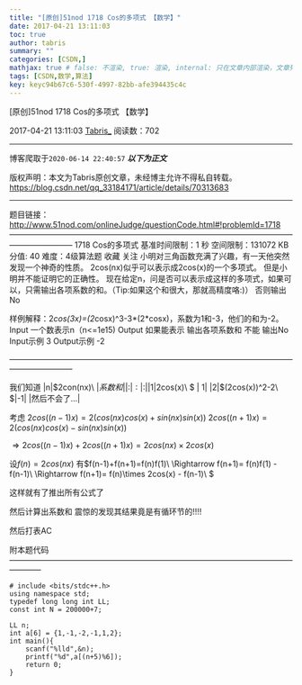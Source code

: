 ```yaml
---
title: "[原创]51nod 1718 Cos的多项式 【数学】"
date: 2017-04-21 13:11:03
toc: true
author: tabris
summary: ""
categories: [CSDN,]
mathjax: true # false: 不渲染, true: 渲染, internal: 只在文章内部渲染，文章列表中不渲染
tags: [CSDN,数学,算法]
key: keyc94b67c6-530f-4997-82bb-afe394435c4c
---
```


[原创]51nod 1718 Cos的多项式 【数学】

2017-04-21 13:11:03  [Tabris_](https://me.csdn.net/qq_33184171) 阅读数：702

---

博客爬取于`2020-06-14 22:40:57`
***以下为正文***

版权声明：本文为Tabris原创文章，未经博主允许不得私自转载。
https://blog.csdn.net/qq_33184171/article/details/70313683

<!-- more -->

---

题目链接：http://www.51nod.com/onlineJudge/questionCode.html#!problemId=1718
————————————————————————————————————————————
1718 Cos的多项式
基准时间限制：1 秒 空间限制：131072 KB 分值: 40 难度：4级算法题 收藏  关注
小明对三角函数充满了兴趣，有一天他突然发现一个神奇的性质。
2cos(nx)似乎可以表示成2cos(x)的一个多项式。
但是小明并不能证明它的正确性。
现在给定n，问是否可以表示成这样的多项式，如果可以，只需输出各项系数的和。（Tip:如果这个和很大，那就高精度咯:)）
否则输出No

样例解释：2*cos(3x)=(2*cosx)^3-3*(2*cosx)，系数为1和-3，他们的和为-2。
Input
一个数表示n（n<=1e15)
Output
如果能表示 输出各项系数和
不能 输出No
Input示例
3
Output示例
-2

————————————————————————————————————————————

我们知道
|n|$2con(nx)\ $|系数和|
|:|:|:|
|1|$2cos(x)\ $ | 1|
|2|$(2cos(x))^2-2\ $|-1|
|然后不会了...|

考虑
$2cos((n-1)x) = 2(cos(nx)cos(x)+sin(nx)sin(x) )$
$2cos((n+1)x) = 2(cos(nx)cos(x)-sin(nx)sin(x) )$

$\Rightarrow 2cos((n-1)x)+2cos((n+1)x) = 2cos(nx)\times 2cos(x)$

设$f(n) = 2cos(nx)$
有$f(n-1)+f(n+1)=f(n)f(1)\\ \Rightarrow f(n+1)= f(n)f(1) - f(n-1)\\ \Rightarrow f(n+1)= f(n)\times 2cos(x) - f(n-1)\ $

这样就有了推出所有公式了

然后计算出系数和 震惊的发现其结果竟是有循环节的!!!!

然后打表AC


附本题代码
————————————————————————————————————————
```
# include <bits/stdc++.h>
using namespace std;
typedef long long int LL;
const int N = 200000+7;

LL n;
int a[6] = {1,-1,-2,-1,1,2};
int main(){
    scanf("%lld",&n);
    printf("%d",a[(n+5)%6]);
    return 0;
}

```
